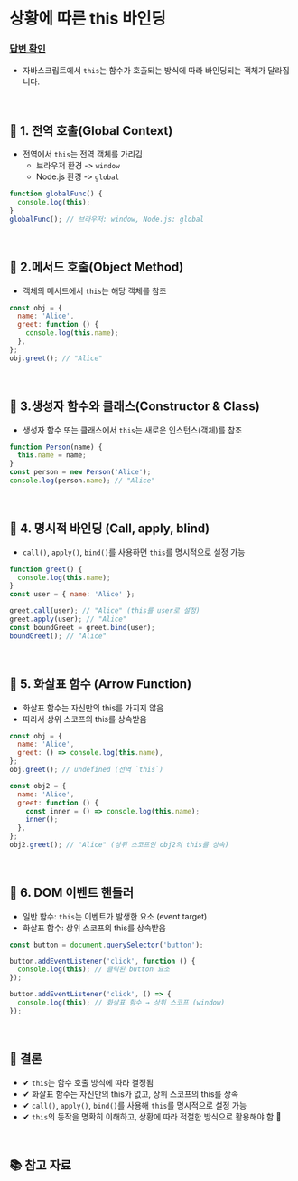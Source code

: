 # 상황에 따른 this 바인딩

### [답변 확인](https://www.maeil-mail.kr/question/160)

- 자바스크립트에서 `this`는 함수가 호출되는 방식에 따라 바인딩되는 객체가 달라집니다.

<br/>

## 📌 1. 전역 호출(Global Context)

- 전역에서 `this`는 전역 객체를 가리김
  - 브라우저 환경 -> `window`
  - Node.js 환경 -> `global`

```js
function globalFunc() {
  console.log(this);
}
globalFunc(); // 브라우저: window, Node.js: global
```

<br/>

## 📌 2.메서드 호출(Object Method)

- 객체의 메서드에서 `this`는 해당 객체를 참조

```js
const obj = {
  name: 'Alice',
  greet: function () {
    console.log(this.name);
  },
};
obj.greet(); // "Alice"
```

<br/>

## 📌 3.생성자 함수와 클래스(Constructor & Class)

- 생성자 함수 또는 클래스에서 `this`는 새로운 인스턴스(객체)를 참조

```js
function Person(name) {
  this.name = name;
}
const person = new Person('Alice');
console.log(person.name); // "Alice"
```

<br/>

## 📌 4. 명시적 바인딩 (Call, apply, blind)

- `call()`, `apply()`, `bind()`를 사용하면 `this`를 명시적으로 설정 가능

```js
function greet() {
  console.log(this.name);
}
const user = { name: 'Alice' };

greet.call(user); // "Alice" (this를 user로 설정)
greet.apply(user); // "Alice"
const boundGreet = greet.bind(user);
boundGreet(); // "Alice"
```

<br/>

## 📌 5. 화살표 함수 (Arrow Function)

- 화살표 함수는 자신만의 this를 가지지 않음
- 따라서 상위 스코프의 this를 상속받음

```js
const obj = {
  name: 'Alice',
  greet: () => console.log(this.name),
};
obj.greet(); // undefined (전역 `this`)

const obj2 = {
  name: 'Alice',
  greet: function () {
    const inner = () => console.log(this.name);
    inner();
  },
};
obj2.greet(); // "Alice" (상위 스코프인 obj2의 this를 상속)
```

<br/>

## 📌 6. DOM 이벤트 핸들러

- 일반 함수: `this`는 이벤트가 발생한 요소 (event target)
- 화살표 함수: 상위 스코프의 this를 상속받음

```js
const button = document.querySelector('button');

button.addEventListener('click', function () {
  console.log(this); // 클릭된 button 요소
});

button.addEventListener('click', () => {
  console.log(this); // 화살표 함수 → 상위 스코프 (window)
});
```

<br/>

## 🔹 결론

- ✔ `this`는 함수 호출 방식에 따라 결정됨
- ✔ 화살표 함수는 자신만의 this가 없고, 상위 스코프의 this를 상속
- ✔ `call()`, `apply()`, `bind()`를 사용해 `this`를 명시적으로 설정 가능
- ✔ `this`의 동작을 명확히 이해하고, 상황에 따라 적절한 방식으로 활용해야 함 🚀

<br/>

## 📚 참고 자료
